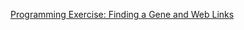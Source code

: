 
<a href="https://www.coursera.org/learn/java-programming/supplement/T8W0j/programming-exercise-finding-a-gene-and-web-links">Programming Exercise: Finding a Gene and Web Links</a>

